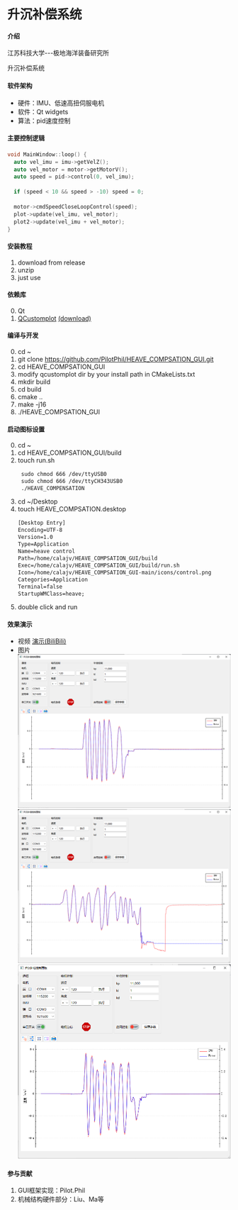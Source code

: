 # 升沉补偿系统

#### 介绍
江苏科技大学---极地海洋装备研究所

升沉补偿系统

#### 软件架构
- 硬件：IMU、低速高扭伺服电机
- 软件：Qt widgets
- 算法：pid速度控制

#### 主要控制逻辑
```cpp
void MainWindow::loop() {
  auto vel_imu = imu->getVelZ();
  auto vel_motor = motor->getMotorV();
  auto speed = pid->control(0, vel_imu);

  if (speed < 10 && speed > -10) speed = 0;

  motor->cmdSpeedCloseLoopControl(speed);
  plot->update(vel_imu, vel_motor);
  plot2->update(vel_imu + vel_motor);
}
```

#### 安装教程
1. download from release
2. unzip
3. just use

#### 依赖库
0. Qt
1. [QCustomplot](https://www.qcustomplot.com/) [(download)](https://www.qcustomplot.com/index.php/download)

#### 编译与开发
0. cd ~
1. git clone https://github.com/PilotPhil/HEAVE_COMPSATION_GUI.git
2. cd HEAVE_COMPSATION_GUI
3. modify qcustomplot dir by your install path in CMakeLists.txt
4. mkdir build
5. cd build
6. cmake ..
7. make -j16
8. ./HEAVE_COMPSATION_GUI


#### 启动图标设置
0. cd ~
1. cd HEAVE_COMPSATION_GUI/build
2. touch run.sh
   ```properties
    sudo chmod 666 /dev/ttyUSB0
    sudo chmod 666 /dev/ttyCH343USB0
    ./HEAVE_COMPENSATION
   ```
3. cd ~/Desktop
4. touch HEAVE_COMPSATION.desktop
    ```properties
    [Desktop Entry]
    Encoding=UTF-8
    Version=1.0
    Type=Application
    Name=heave control
    Path=/home/calajv/HEAVE_COMPSATION_GUI/build
    Exec=/home/calajv/HEAVE_COMPSATION_GUI/build/run.sh
    Icon=/home/calajv/HEAVE_COMPSATION_GUI-main/icons/control.png
    Categories=Application
    Terminal=false
    StartupWMClass=heave;
    ```
5. double click and run

#### 效果演示
- 视频
[演示(BiliBili)](https://www.bilibili.com/video/BV1xt4y1H7EQ?share_source=copy_web)
- 图片
![](pic/Snipaste_2022-06-09_09-29-44.png)
![](pic/Snipaste_2022-06-09_09-30-37.png)
![](pic/Snipaste_2022-06-09_09-32-25.png)

#### 参与贡献
1. GUI框架实现：Pilot.Phil
2. 机械结构硬件部分：Liu、Ma等


